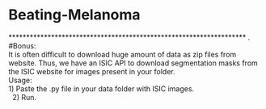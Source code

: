 # Beating-Melanoma

******************************************************************* . 
#Bonus:    
  It is often difficult to download huge amount of data as zip files from website. Thus, we have an ISIC API to download  segmentation masks from the ISIC website for images present in your folder.  
  Usage:  
    1) Paste the .py file in your data folder with ISIC images.  
    2) Run.   
